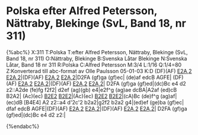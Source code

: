 # Polska efter Alfred Petersson, Nättraby, Blekinge (SvL, Band 18, nr 311)

{%abc%}
X:311
T:Polska
T:efter Alfred Petersson, Nättraby, Blekinge (SvL, Band 18, nr 311)
O:Nättraby, Blekinge
B:Svenska Låtar Blekinge
N:Svenska Låtar, Band 18 nr 311
R:Polska
C:Alfred Petersson
M:3/4
L:1/16
Q:1/4=80
Z:Konverterad till abc-format av  Olle Paulsson 05-01-03
K:D
(DF)(AF) [E2A,2](.A.E) [E2A,2](.A.E)|(DF)(AF) [E2A,2](.A.E) [E2A,2](.A.E)|D2FA (gf)ga (gf)ec|
(de)af edcB AGFE| (DF)(AF) [E2A,2](.A.E) [E2A,2](.A.E)|(DF)(AF) [E2A,2](.A.E) [E2A,2](.A.E)|
D2FA (gf)ga (gf)ed|(dc)Bc e4 d2 z2::A2de (fe)fg f2f2|
d2ef (ag)(gb) e4|e2f^g (ag)ae dcBA|A2af (ed)cB B2A2|
(Ac)(ec) [B2E2](.e.B) [B2E2](.e.B)|(Ac)(ec) [B2E2](.e.B) [B2E2](.e.B)|(cA)Bc (de)f^g (ag)af|
(ec)dB [B4E4] A2 z2::a4 d'2c'2 b2a2|g2f2 b2a2 g4|(ed)ef (ge)ba (gf)ec|
dfaf edcB AGFE|(DF)(AF) [E2A,2](.A.E) [E2A,2](.A.E)|(DF)(AF) [E2A,2](.A.E) [E2A,2](.A.E)|
D2FA (gf)ga (gf)ed|(dc)Bc e4 d2 z2:|

{%endabc%}

